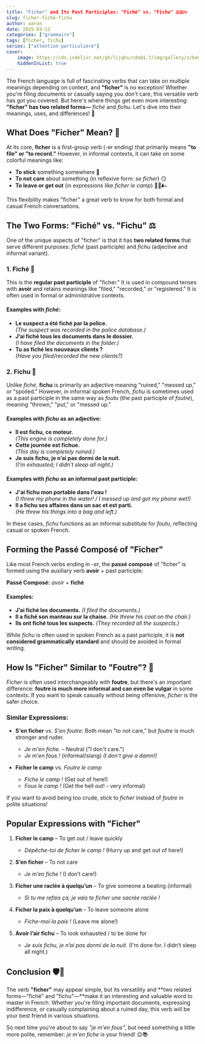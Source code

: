 ```yaml
---
title: "Ficher" and Its Past Participles: "Fiché" vs. "Fichu" 🇫🇷✨
slug: ficher-fiché-fichu
author: aaron
date: 2025-03-13
categories: ["grammaire"]
tags: [ficher, fichu]
series: ["attention particulière"]
cover: 
    image: https://cdn.jsdelivr.net/gh/lijqhs/cdn@1.7/img/gallery/s/ben-o-bro-wpU4veNGnHg-unsplash.jpg
    hiddenInList: true
---
```



The French language is full of fascinating verbs that can take on multiple meanings depending on context, and **"ficher"** is no exception! Whether you're filing documents or casually saying you don't care, this versatile verb has got you covered. But here's where things get even more interesting: **"ficher" has two related forms—** *fiché* and *fichu*. Let's dive into their meanings, uses, and differences! 🚀


## What Does "Ficher" Mean? 🤔

At its core, **ficher** is a first-group verb (-er ending) that primarily means **"to file" or "to record."** However, in informal contexts, it can take on some colorful meanings like:

- **To stick** something somewhere 🥾
- **To not care** about something (in reflexive form: *se ficher*) 😏
- **To leave or get out** (in expressions like *ficher le camp*) 🏃‍♂️🌬️

This flexibility makes "ficher" a great verb to know for both formal and casual French conversations.


## The Two Forms: "Fiché" vs. "Fichu" ⚖️

One of the unique aspects of "ficher" is that it has **two related forms** that serve different purposes: *fiché* (past participle) and *fichu* (adjective and informal variant).

### 1. **Fiché** 📄

This is the **regular past participle** of "ficher." It is used in compound tenses with **avoir** and retains meanings like "filed," "recorded," or "registered." It is often used in formal or administrative contexts.

#### Examples with *fiché*:

- **Le suspect a été fiché par la police.**\
  *(The suspect was recorded in the police database.)*
- **J’ai fiché tous les documents dans le dossier.**\
  *(I have filed the documents in the folder.)*
- **Tu as fiché les nouveaux clients ?**\
  *(Have you filed/recorded the new clients?)*

### 2. **Fichu** 😬

Unlike *fiché*, **fichu** is primarily an adjective meaning "ruined," "messed up," or "spoiled." However, in informal spoken French, *fichu* is sometimes used as a past participle in the same way as *foutu* (the past participle of *foutre*), meaning "thrown," "put," or "messed up."

#### Examples with *fichu* as an adjective:

- **Il est fichu, ce moteur.**\
  *(This engine is completely done for.)*
- **Cette journée est fichue.**\
  *(This day is completely ruined.)*
- **Je suis fichu, je n’ai pas dormi de la nuit.**\
  *(I'm exhausted; I didn’t sleep all night.)*

#### Examples with *fichu* as an informal past participle:

- **J'ai fichu mon portable dans l'eau !**\
  *(I threw my phone in the water! / I messed up and got my phone wet!)*
- **Il a fichu ses affaires dans un sac et est parti.**\
  *(He threw his things into a bag and left.)*

In these cases, *fichu* functions as an informal substitute for *foutu*, reflecting casual or spoken French.


## Forming the Passé Composé of "Ficher"

Like most French verbs ending in *-er*, the **passé composé** of "ficher" is formed using the auxiliary verb **avoir** + past participle:

**Passé Composé:** *avoir* + **fiché**

#### Examples:

- **J’ai fiché les documents.** *(I filed the documents.)*
- **Il a fiché son manteau sur la chaise.** *(He threw his coat on the chair.)*
- **Ils ont fiché tous les suspects.** *(They recorded all the suspects.)*

While *fichu* is often used in spoken French as a past participle, it is **not considered grammatically standard** and should be avoided in formal writing.


## How Is "Ficher" Similar to "Foutre"? 🤔

*Ficher* is often used interchangeably with **foutre**, but there's an important difference: **foutre is much more informal and can even be vulgar** in some contexts. If you want to speak casually without being offensive, *ficher* is the safer choice.

### Similar Expressions:

- **S'en ficher** vs. *S'en foutre*: Both mean "to not care," but *foutre* is much stronger and ruder.

  - *Je m'en fiche.* – Neutral ("I don't care.")
  - *Je m'en fous !* (informal/slang) *(I don't give a damn!)*

- **Ficher le camp** vs. *Foutre le camp*

  - *Fiche le camp !* (Get out of here!)
  - *Fous le camp !* (Get the hell out! - very informal)

If you want to avoid being too crude, stick to *ficher* instead of *foutre* in polite situations!


## Popular Expressions with "Ficher"

1. **Ficher le camp** – To get out / leave quickly

   - *Dépêche-toi de ficher le camp !* (Hurry up and get out of here!)

2. **S’en ficher** – To not care

   - *Je m’en fiche !* (I don’t care!)

3. **Ficher une raclée à quelqu’un** – To give someone a beating (informal)

   - *Si tu me refais ça, je vais te ficher une sacrée raclée !*

4. **Ficher la paix à quelqu’un** – To leave someone alone

   - *Fiche-moi la paix !* (Leave me alone!)

5. **Avoir l’air fichu** – To look exhausted / to be done for

   - *Je suis fichu, je n’ai pas dormi de la nuit.* (I'm done for. I didn’t sleep all night.)


## Conclusion 🛡️🔮

The verb **"ficher"** may appear simple, but its versatility and **two related forms—"fiché" and "fichu"—**make it an interesting and valuable word to master in French. Whether you're filing important documents, expressing indifference, or casually complaining about a ruined day, this verb will be your best friend in various situations.

So next time you're about to say *"je m'en fous"*, but need something a little more polite, remember: *je m'en fiche* is your friend! 😉📚

